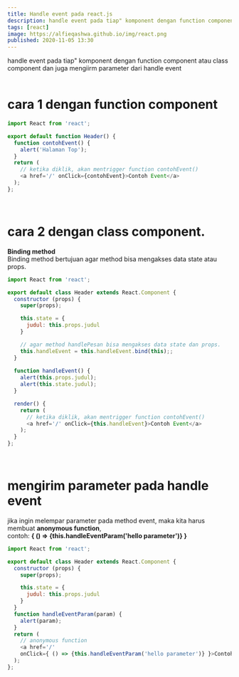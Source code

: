 ```yaml
---
title: Handle event pada react.js
description: handle event pada tiap" komponent dengan function component atau class component react.js
tags: [react]
image: https://alfieqashwa.github.io/img/react.png
published: 2020-11-05 13:30
---
```


handle event pada tiap" komponent dengan function component atau class component dan juga mengiirm parameter dari handle event<br><br>

# cara 1 dengan function component
```js
import React from 'react';

export default function Header() {
  function contohEvent() {
    alert('Halaman Top');
  }
  return (
    // ketika diklik, akan mentrigger function contohEvent()
    <a href='/' onClick={contohEvent}>Contoh Event</a>
  );
};
```
<br>

# cara 2 dengan class component.
<b>Binding method</b> <br>
Binding method bertujuan agar method bisa mengakses data state atau props. <br>

```js
import React from 'react';

export default class Header extends React.Component {
  constructor (props) {
    super(props);

    this.state = {
      judul: this.props.judul
    }

    // agar method handlePesan bisa mengakses data state dan props.
    this.handleEvent = this.handleEvent.bind(this);;
  }
  
  function handleEvent() {
    alert(this.props.judul);
    alert(this.state.judul);
  }

  render() {
    return (
      // ketika diklik, akan mentrigger function contohEvent()
      <a href='/' onClick={this.handleEvent}>Contoh Event</a>
    );
  }
};
```
<br>

# mengirim parameter pada handle event
jika ingin melempar parameter pada method event, maka kita harus membuat **anonymous function**, <br> 
contoh: **{ () => {this.handleEventParam('hello parameter')} }**
<br>

```js
import React from 'react';

export default class Header extends React.Component {
  constructor (props) {
    super(props);

    this.state = {
      judul: this.props.judul
    }
  }
  function handleEventParam(param) {
    alert(param);
  }
  return (
    // anonymous function
    <a href='/' 
    onClick={ () => {this.handleEventParam('hello parameter')} }>Contoh Event</a>
  );
};
```
<br>